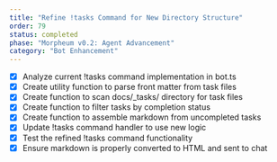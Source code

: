 ```yaml
---
title: "Refine !tasks Command for New Directory Structure"
order: 79
status: completed
phase: "Morpheum v0.2: Agent Advancement"
category: "Bot Enhancement"
---
```


- [x] Analyze current !tasks command implementation in bot.ts
- [x] Create utility function to parse front matter from task files
- [x] Create function to scan docs/_tasks/ directory for task files
- [x] Create function to filter tasks by completion status
- [x] Create function to assemble markdown from uncompleted tasks
- [x] Update !tasks command handler to use new logic 
- [x] Test the refined !tasks command functionality
- [x] Ensure markdown is properly converted to HTML and sent to chat